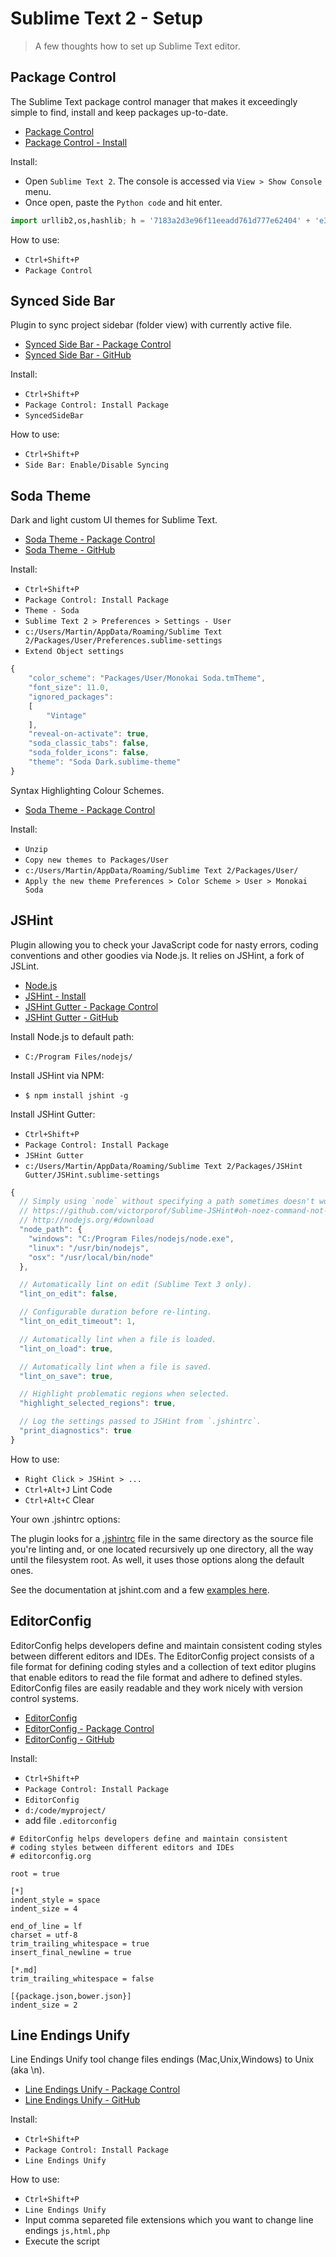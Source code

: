 # Sublime Text 2 - Setup

> A few thoughts how to set up Sublime Text editor.

## Package Control

The Sublime Text package control manager that makes it exceedingly simple to find, install and keep packages up-to-date.

- [Package Control][PackageControl]
- [Package Control - Install][PackageControlInstall]

Install:

- Open `Sublime Text 2`. The console is accessed via `View > Show Console` menu.
- Once open, paste the `Python code` and hit enter.

```python
import urllib2,os,hashlib; h = '7183a2d3e96f11eeadd761d777e62404' + 'e330c659d4bb41d3bdf022e94cab3cd0'; pf = 'Package Control.sublime-package'; ipp = sublime.installed_packages_path(); os.makedirs( ipp ) if not os.path.exists(ipp) else None; urllib2.install_opener( urllib2.build_opener( urllib2.ProxyHandler()) ); by = urllib2.urlopen( 'http://sublime.wbond.net/' + pf.replace(' ', '%20')).read(); dh = hashlib.sha256(by).hexdigest(); open( os.path.join( ipp, pf), 'wb' ).write(by) if dh == h else None; print('Error validating download (got %s instead of %s), please try manual install' % (dh, h) if dh != h else 'Please restart Sublime Text to finish installation')
```

How to use:

- `Ctrl+Shift+P`
- `Package Control`

## Synced Side Bar

Plugin to sync project sidebar (folder view) with currently active file.

- [Synced Side Bar - Package Control][SyncedSideBarPackageControl]
- [Synced Side Bar - GitHub][SyncedSideBarGit]

Install:

- `Ctrl+Shift+P`
- `Package Control: Install Package`
- `SyncedSideBar`

How to use:

- `Ctrl+Shift+P`
- `Side Bar: Enable/Disable Syncing`

## Soda Theme

Dark and light custom UI themes for Sublime Text.

- [Soda Theme - Package Control][SodaThemePackageControl]
- [Soda Theme - GitHub][SodaThemeGit]

Install:

- `Ctrl+Shift+P`
- `Package Control: Install Package`
- `Theme - Soda`
- `Sublime Text 2 > Preferences > Settings - User` 
- `c:/Users/Martin/AppData/Roaming/Sublime Text 2/Packages/User/Preferences.sublime-settings`
- `Extend Object settings`

```javascript
{
	"color_scheme": "Packages/User/Monokai Soda.tmTheme",
	"font_size": 11.0,
	"ignored_packages":
	[
		"Vintage"
	],
	"reveal-on-activate": true,
	"soda_classic_tabs": false,
	"soda_folder_icons": false,
	"theme": "Soda Dark.sublime-theme"
}
```

Syntax Highlighting Colour Schemes.

- [Soda Theme - Package Control][SodaThemeSyntaxHighlightingGit]

Install:

- `Unzip`
- `Copy new themes to Packages/User`
- `c:/Users/Martin/AppData/Roaming/Sublime Text 2/Packages/User/`
- `Apply the new theme Preferences > Color Scheme > User > Monokai Soda`

## JSHint

Plugin allowing you to check your JavaScript code for nasty errors, coding conventions and other goodies via Node.js. It relies on JSHint, a fork of JSLint. 

- [Node.js][node.js]
- [JSHint - Install][node-npm-jshint]
- [JSHint Gutter - Package Control][JSHintGutterPackageControl]
- [JSHint Gutter - GitHub][JSHintGutterGit]

Install Node.js to default path:

- `C:/Program Files/nodejs/`

Install JSHint via NPM:

- `$ npm install jshint -g`

Install JSHint Gutter:

- `Ctrl+Shift+P`
- `Package Control: Install Package`
- `JSHint Gutter`
- `c:/Users/Martin/AppData/Roaming/Sublime Text 2/Packages/JSHint Gutter/JSHint.sublime-settings`

```javascript
{
  // Simply using `node` without specifying a path sometimes doesn't work :(
  // https://github.com/victorporof/Sublime-JSHint#oh-noez-command-not-found
  // http://nodejs.org/#download
  "node_path": {
    "windows": "C:/Program Files/nodejs/node.exe",
    "linux": "/usr/bin/nodejs",
    "osx": "/usr/local/bin/node"
  },

  // Automatically lint on edit (Sublime Text 3 only).
  "lint_on_edit": false,

  // Configurable duration before re-linting.
  "lint_on_edit_timeout": 1,

  // Automatically lint when a file is loaded.
  "lint_on_load": true,

  // Automatically lint when a file is saved.
  "lint_on_save": true,

  // Highlight problematic regions when selected.
  "highlight_selected_regions": true,

  // Log the settings passed to JSHint from `.jshintrc`.
  "print_diagnostics": true
}
```
How to use:

- `Right Click > JSHint > ...`
- `Ctrl+Alt+J` Lint Code
- `Ctrl+Alt+C` Clear

Your own .jshintrc options:

The plugin looks for a [.jshintrc][.jshintrc] file in the same directory as the source file you're linting and, or one located recursively up one directory, all the way until the filesystem root. As well, it uses those options along the default ones.

See the documentation at jshint.com and a few [examples here][.jshintrc-examples].

## EditorConfig

EditorConfig helps developers define and maintain consistent coding styles between different editors and IDEs. The EditorConfig project consists of a file format for defining coding styles and a collection of text editor plugins that enable editors to read the file format and adhere to defined styles. EditorConfig files are easily readable and they work nicely with version control systems.

- [EditorConfig][EditorConfig]
- [EditorConfig - Package Control][EditorConfigPackageControl]
- [EditorConfig - GitHub][EditorConfigGit]

Install:

- `Ctrl+Shift+P`
- `Package Control: Install Package`
- `EditorConfig`
- `d:/code/myproject/`
- add file `.editorconfig`

```
# EditorConfig helps developers define and maintain consistent
# coding styles between different editors and IDEs
# editorconfig.org

root = true

[*]
indent_style = space
indent_size = 4

end_of_line = lf
charset = utf-8
trim_trailing_whitespace = true
insert_final_newline = true

[*.md]
trim_trailing_whitespace = false

[{package.json,bower.json}]
indent_size = 2
```

## Line Endings Unify

Line Endings Unify tool change files endings (Mac,Unix,Windows) to Unix (aka \n).

- [Line Endings Unify - Package Control][LineEndingsPackageControl]
- [Line Endings Unify - GitHub][LineEndingsGit]

Install:

- `Ctrl+Shift+P`
- `Package Control: Install Package`
- `Line Endings Unify`

How to use:

- `Ctrl+Shift+P`
- `Line Endings Unify`
- Input comma separeted file extensions which you want to change line endings `js,html,php`
- Execute the script

[PackageControl]: https://sublime.wbond.net/
[PackageControlInstall]: https://sublime.wbond.net/installation
[SyncedSideBarPackageControl]: https://sublime.wbond.net/packages/SyncedSideBar
[SyncedSideBarGit]: https://github.com/sobstel/SyncedSideBar
[SodaThemePackageControl]: https://sublime.wbond.net/packages/Theme%20-%20Soda
[SodaThemeGit]: https://github.com/buymeasoda/soda-theme/
[SodaThemeSyntaxHighlightingGit]: http://buymeasoda.github.com/soda-theme/extras/colour-schemes.zip
[node.js]: http://nodejs.org/
[node-npm-jshint]: http://www.jshint.com/install/
[JSHintGutterPackageControl]: https://sublime.wbond.net/packages/JSHint%20Gutter
[JSHintGutterGit]: https://github.com/victorporof/Sublime-JSHint
[.jshintrc]: https://github.com/victorporof/Sublime-JSHint#using-your-own-jshintrc-options
[.jshintrc-examples]: https://github.com/jshint/jshint/blob/master/examples/.jshintrc
[EditorConfig]: http://editorconfig.org/
[EditorConfigPackageControl]: https://sublime.wbond.net/packages/EditorConfig
[EditorConfigGit]: https://github.com/sindresorhus/editorconfig-sublime
[LineEndingsPackageControl]: https://sublime.wbond.net/packages/Line%20Endings%20Unify
[LineEndingsGit]: https://github.com/vontio/sublime-line-endings-unify